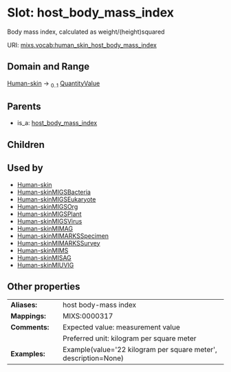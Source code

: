 
# Slot: host_body_mass_index


Body mass index, calculated as weight/(height)squared

URI: [mixs.vocab:human_skin_host_body_mass_index](https://w3id.org/mixs/vocab/human_skin_host_body_mass_index)


## Domain and Range

[Human-skin](Human-skin.md) &#8594;  <sub>0..1</sub> [QuantityValue](QuantityValue.md)

## Parents

 *  is_a: [host_body_mass_index](host_body_mass_index.md)

## Children


## Used by

 * [Human-skin](Human-skin.md)
 * [Human-skinMIGSBacteria](Human-skinMIGSBacteria.md)
 * [Human-skinMIGSEukaryote](Human-skinMIGSEukaryote.md)
 * [Human-skinMIGSOrg](Human-skinMIGSOrg.md)
 * [Human-skinMIGSPlant](Human-skinMIGSPlant.md)
 * [Human-skinMIGSVirus](Human-skinMIGSVirus.md)
 * [Human-skinMIMAG](Human-skinMIMAG.md)
 * [Human-skinMIMARKSSpecimen](Human-skinMIMARKSSpecimen.md)
 * [Human-skinMIMARKSSurvey](Human-skinMIMARKSSurvey.md)
 * [Human-skinMIMS](Human-skinMIMS.md)
 * [Human-skinMISAG](Human-skinMISAG.md)
 * [Human-skinMIUVIG](Human-skinMIUVIG.md)

## Other properties

|  |  |  |
| --- | --- | --- |
| **Aliases:** | | host body-mass index |
| **Mappings:** | | MIXS:0000317 |
| **Comments:** | | Expected value: measurement value |
|  | | Preferred unit: kilogram per square meter |
| **Examples:** | | Example(value='22 kilogram per square meter', description=None) |

